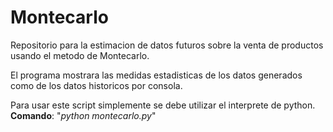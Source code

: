 # Montecarlo

Repositorio para la estimacion de datos futuros sobre la venta de productos usando el metodo de Montecarlo. 

El programa mostrara las medidas estadisticas de los datos generados como de los datos historicos por consola.

Para usar este script simplemente se debe utilizar el interprete de python. 
**Comando**: "*python montecarlo.py*"
